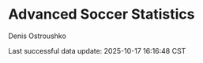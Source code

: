 # Advanced Soccer Statistics
Denis Ostroushko

<!-- gfm -->

Last successful data update: 2025-10-17 16:16:48 CST
